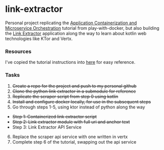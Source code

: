 # link-extractor

Personal project replicating the [Application Containerization and Microservice Orchestration](https://training.play-with-docker.com/microservice-orchestration) tutorial from play-with-docker, but also building the [Link Extractor](https://github.com/ibnesayeed/linkextractor) application along the way to learn about kotlin web technologies like KTor and Vertx.

### Resources

I've copied the tutorial instructions into [here](./docs/docker-microservice-guide.html) for easy reference.

### Tasks

1. ~~Create a repo for the project and push to my personal github~~
2. ~~Clone the python link extractor in a submodule for reference~~
3. ~~Replicate the scraper script from step 0 using kotlin~~
4. ~~Install and configure docker locally, for use in the subsequent steps~~
5. Go through steps 1-5, using ktor instead of python along the way
  - ~~Step 1: Containerized link extractor script~~
  - ~~Step 2: Link extractor module with full uri and anchor text~~
  - Step 3: Link Extractor API Service
6. Replace the scraper api service with one written in vertx
7. Complete step 6 of the tutorial, swapping out the api service

